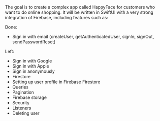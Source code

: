 The goal is to create a complex app called HappyFace for customers who want to do online shopping. It will be written in SwiftUI with a very strong integration of Firebase, including features such as:

Done:
- Sign in with email (createUser, getAuthenticatedUser, signIn, signOut, sendPasswordReset)
  
Left:
- Sign in with Google
- Sign in with Apple
- Sign in anonymously
- Firestore
- Setting up user profile in Firebase Firestore
- Queries
- Pagination
- Firebase storage
- Security
- Listeners
- Deleting user
